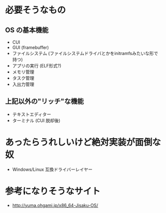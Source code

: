 # 必要そうなもの

## OS の基本機能
* CUI
* GUI (framebuffer)
* ファイルシステム (ファイルシステムドライバとかをinitramfsみたいな形で持つ)
* アプリの実行 (ELF形式?)
* メモリ管理
* タスク管理
* 入出力管理

## 上記以外の"リッチ"な機能
* テキストエディター
* ターミナル (CUI 脱却後)

# あったらうれしいけど絶対実装が面倒な奴
* Windows/Linux 互換ドライバーレイヤー

# 参考になりそうなサイト
* http://yuma.ohgami.jp/x86_64-Jisaku-OS/

